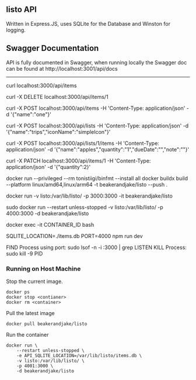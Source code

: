 ## listo API

Written in Express.JS, uses SQLite for the Database and Winston for logging.

## Swagger Documentation

API is fully documented in Swagger, when running locally the Swagger doc can be found at http://localhost:3001/api/docs



---

curl localhost:3000/api/items

curl -X DELETE localhost:3000/api/items/1

curl -X POST localhost:3000/api/items -H 'Content-Type: application/json' -d '{"name":"one"}'

curl -X POST localhost:3000/api/lists -H 'Content-Type: application/json' -d '{"name":"trips","iconName":"simpleIcon"}'

curl -X POST localhost:3000/api/lists/1/items -H 'Content-Type: application/json' -d '{"name":"apples","quantity":"1","dueDate":"","note":""}'

curl -X PATCH localhost:3000/api/items/1 -H 'Content-Type: application/json' -d '{"quantity":2}'

docker run --privileged --rm tonistiigi/binfmt --install all
docker buildx build --platform linux/amd64,linux/arm64 -t beakerandjake/listo --push .

docker run -v listo:/var/lib/listo/ -p 3000:3000 -it beakerandjake/listo

sudo docker run --restart unless-stopped -v listo:/var/lib/listo/ -p 4000:3000 -d beakerandjake/listo

docker exec -it CONTAINER_ID bash

SQLITE_LOCATION=./items.db PORT=4000 npm run dev

FIND Process using port: sudo lsof -n -i :3000 | grep LISTEN
KILL Process: sudo kill -9 PID

### Running on Host Machine

Stop the current image.

```
docker ps
docker stop <contianer>
docker rm <container>
```

Pull the latest image

```
docker pull beakerandjake/listo
```

Run the container

```
docker run \
    --restart unless-stopped \
    -e API_SQLITE_LOCATION=/var/lib/listo/items.db \
    -v listo:/var/lib/listo/ \
    -p 4001:3000 \
    -d beakerandjake/listo
```
